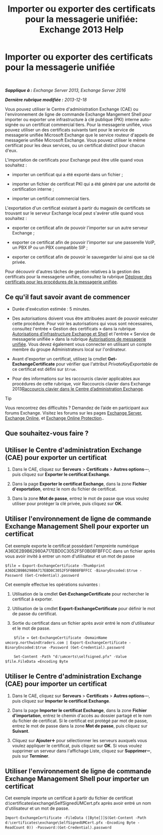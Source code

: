 ﻿---
title: 'Importer ou exporter des certificats pour la messagerie unifiée: Exchange 2013 Help'
TOCTitle: Importer ou exporter des certificats pour la messagerie unifiée
ms:assetid: ee688c33-2e08-47e7-95fc-04ba10238341
ms:mtpsurl: https://technet.microsoft.com/fr-fr/library/Dn205143(v=EXCHG.150)
ms:contentKeyID: 54652783
ms.date: 05/23/2018
mtps_version: v=EXCHG.150
ms.translationtype: MT
---

# Importer ou exporter des certificats pour la messagerie unifiée

 

_**Sapplique à :** Exchange Server 2013, Exchange Server 2016_

_**Dernière rubrique modifiée :** 2013-12-18_

Vous pouvez utiliser le Centre d'administration Exchange (CAE) ou l'environnement de ligne de commande Exchange Mangement Shell pour importer ou exporter une infrastructure à clé publique (PKI) interne auto-signée ou un certificat commercial tiers. Pour la messagerie unifiée, vous pouvez utiliser un des certificats suivants tant pour le service de messagerie unifiée Microsoft Exchange que le service routeur d'appels de messagerie unifiée Microsoft Exchange. Vous pouvez utiliser le même certificat pour les deux services, ou un certificat distinct pour chacun d'eux.

L'importation de certificats pour Exchange peut être utile quand vous souhaitez :

  - importer un certificat qui a été exporté dans un fichier ;

  - importer un fichier de certificat PKI qui a été généré par une autorité de certification interne ;

  - importer un certificat commercial tiers.

L'exportation d'un certificat existant à partir du magasin de certificats se trouvant sur le serveur Exchange local peut s'avérer utile quand vous souhaitez :

  - exporter ce certificat afin de pouvoir l'importer sur un autre serveur Exchange ;

  - exporter ce certificat afin de pouvoir l'importer sur une passerelle VoIP, un PBX IP ou un PBX compatible SIP ;

  - exporter ce certificat afin de pouvoir le sauvegarder lui ainsi que sa clé privée.

Pour découvrir d'autres tâches de gestion relatives à la gestion des certificats pour la messagerie unifiée, consultez la rubrique [Déployer des certificats pour les procédures de la messagerie unifiée](deploying-certificates-for-um-procedures-exchange-2013-help.md).

## Ce qu'il faut savoir avant de commencer

  - Durée d'exécution estimée : 5 minutes.

  - Des autorisations doivent vous être attribuées avant de pouvoir exécuter cette procédure. Pour voir les autorisations qui vous sont nécessaires, consultez l'entrée « Gestion des certificats » dans la rubrique [Autorisations d’infrastructure Exchange et Shell](exchange-and-shell-infrastructure-permissions-exchange-2013-help.md) et l'entrée « Service de messagerie unifiée » dans la rubrique [Autorisations de messagerie unifiée](unified-messaging-permissions-exchange-2013-help.md). Vous devez également vous connecter en utilisant un compte membre du groupe Administrateurs local sur l'ordinateur.

  - Avant d'exporter un certificat, utilisez la cmdlet **Get-ExchangeCertificate** pour vérifier que l'attribut *PrivateKeyExportable* de ce certificat est défini sur `$true`.

  - Pour des informations sur les raccourcis clavier applicables aux procédures de cette rubrique, voir Raccourcis clavier dans Exchange 2013[Raccourcis clavier dans le Centre d’administration Exchange](keyboard-shortcuts-in-the-exchange-admin-center-exchange-online-protection-help.md).

> [!TIP]  
> Vous rencontrez des difficultés ? Demandez de l’aide en participant aux forums Exchange. Visitez les forums sur les pages <a href="https://go.microsoft.com/fwlink/p/?linkid=60612">Exchange Server</a>, <a href="https://go.microsoft.com/fwlink/p/?linkid=267542">Exchange Online</a>, et <a href="https://go.microsoft.com/fwlink/p/?linkid=285351">Exchange Online Protection</a>..


## Que souhaitez-vous faire ?

## Utiliser le Centre d'administration Exchange (CAE) pour exporter un certificat

1.  Dans le CAE, cliquez sur **Serveurs** \> **Certificats** \> **Autres options**![Icône Options supplémentaires](images/JJ150550.5381819e-3b21-4873-8714-e9b956290b28(EXCHG.150).gif "Icône Options supplémentaires"), puis cliquez sur **Exporter le certificat Exchange**.

2.  Dans la page **Exporter le certificat Exchange**, dans la zone **Fichier d'exportation**, entrez le nom du fichier de certificat.

3.  Dans la zone **Mot de passe**, entrez le mot de passe que vous voulez utiliser pour protéger la clé privée, puis cliquez sur **OK**.

## Utiliser l'environnement de ligne de commande Exchange Management Shell pour exporter un certificat

Cet exemple exporte le certificat possédant l'empreinte numérique A36DE2B9B62980A717EBD0C3052F5F0B08FBFFCC dans un fichier après vous avoir invité à entrer un nom d'utilisateur et un mot de passe

    $file = Export-ExchangeCertificate -Thumbprint A36DE2B9B62980A717EBD0C3052F5F0B08FBFFCC -BinaryEncoded:$true -Password (Get-Credential).password

Cet exemple effectue les opérations suivantes :

1.  Utilisation de la cmdlet **Get-ExchangeCertificate** pour rechercher le certificat à exporter.

2.  Utilisation de la cmdlet **Export-ExchangeCertificate** pour définir le mot de passe du certificat.

3.  Sortie du certificat dans un fichier après avoir entré le nom d'utilisateur et le mot de passe.

<!-- end list -->
```
    $file = Get-ExchangeCertificate -DomainName umcorp.northwindtraders.com | Export-ExchangeCertificate -BinaryEncoded:$true -Password (Get-Credential).password
```
```
    Set-Content -Path "d:\umcerts\selfsigned.pfx" -Value $file.FileData =Encoding Byte
```

## Utiliser le Centre d'administration Exchange (CAE) pour importer un certificat

1.  Dans le CAE, cliquez sur **Serveurs** \> **Certificats** \> **Autres options**![Icône Options supplémentaires](images/JJ150550.5381819e-3b21-4873-8714-e9b956290b28(EXCHG.150).gif "Icône Options supplémentaires"), puis cliquez sur **Importer le certificat Exchange**.

2.  Dans la page **Importer le certificat Exchange**, dans la zone **Fichier d'importation**, entrez le chemin d'accès au dossier partagé et le nom du fichier de certificat. Si le certificat est protégé par mot de passe, entrez le mot de passe dans la zone **Mot de passe**, puis cliquez sur **Suivant**.

3.  Cliquez sur **Ajouter**![Icône Ajouter](images/JJ218640.c1e75329-d6d7-4073-a27d-498590bbb558(EXCHG.150).gif "Icône Ajouter") pour sélectionner les serveurs auxquels vous voulez appliquer le certificat, puis cliquez sur **OK**. Si vous voulez supprimer un serveur dans l'affichage Liste, cliquez sur **Supprimer**![Icône Suppression](images/Dd362328.479b6ced-8d64-4277-a725-f17fea202b28(EXCHG.150).gif "Icône Suppression"), puis sur **Terminer**.

## Utiliser l'environnement de ligne de commande Exchange Management Shell pour importer un certificat

Cet exemple importe un certificat à partir du fichier de certificat d:\\certificates\\exchange\\SelfSignedUMCert.pfx après avoir entré un nom d'utilisateur et un mot de passe.

    Import-ExchangeCertificate -FileData ([Byte[]]$(Get-Content -Path d:\certificates\exchange\SelfSignedUMCert.pfx -Encoding Byte -ReadCount 0)) -Password:(Get-Credential).password

